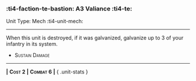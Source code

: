 ### :ti4-faction-te-bastion: **A3 Valiance** :ti4-te:

Unit Type: Mech :ti4-unit-mech:

---

When this unit is destroyed, if it was galvanized, galvanize up to 3 of your infantry in its system.

* <span style="font-variant:small-caps;">Sustain Damage</span> 

---

__|__ <span style="font-variant:small-caps;white-space: nowrap;">**Cost 2**</span> __|__ <span style="font-variant:small-caps;white-space: nowrap;">**Combat 6**</span> __|__
{ .unit-stats }
